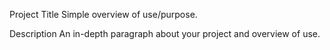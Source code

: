 Project Title
Simple overview of use/purpose.

Description
An in-depth paragraph about your project and overview of use.
